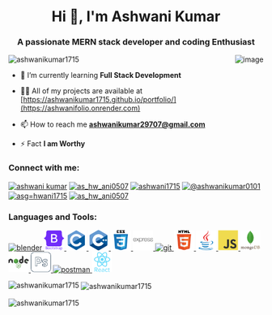 <h1 align="center">Hi 👋, I'm Ashwani Kumar</h1>
<h3 align="center">A passionate MERN stack developer and coding Enthusiast</h3>
<img align="right" width"400px" alt="image" src="https://source.unsplash.com/random/?technology,computer">
<p align="left"> <img src="https://komarev.com/ghpvc/?username=ashwanikumar1715&label=Profile%20views&color=0e75b6&style=flat" alt="ashwanikumar1715" /> </p>



- 🌱 I’m currently learning **Full Stack Development**

- 👨‍💻 All of my projects are available at [https://ashwanikumar1715.github.io/portfolio/](https://ashwanifolio.onrender.com)

- 📫 How to reach me **ashwanikumar29707@gmail.com**



- ⚡ Fact **I am Worthy**

<h3 align="left">Connect with me:</h3>
<p align="left">
<a href="https://linkedin.com/in/ashwani kumar" target="blank"><img align="center" src="https://raw.githubusercontent.com/rahuldkjain/github-profile-readme-generator/master/src/images/icons/Social/linked-in-alt.svg" alt="ashwani kumar" height="30" width="40" /></a>
<a href="https://instagram.com/as_hw_ani0507" target="blank"><img align="center" src="https://raw.githubusercontent.com/rahuldkjain/github-profile-readme-generator/master/src/images/icons/Social/instagram.svg" alt="as_hw_ani0507" height="30" width="40" /></a>
<a href="https://www.codechef.com/users/ashwani1715" target="blank"><img align="center" src="https://cdn.jsdelivr.net/npm/simple-icons@3.1.0/icons/codechef.svg" alt="ashwani1715" height="30" width="40" /></a>
<a href="https://www.hackerrank.com/@ashwanikumar0101" target="blank"><img align="center" src="https://raw.githubusercontent.com/rahuldkjain/github-profile-readme-generator/master/src/images/icons/Social/hackerrank.svg" alt="@ashwanikumar0101" height="30" width="40" /></a>
<a href="https://www.leetcode.com/asg=hwani1715" target="blank"><img align="center" src="https://raw.githubusercontent.com/rahuldkjain/github-profile-readme-generator/master/src/images/icons/Social/leet-code.svg" alt="asg=hwani1715" height="30" width="40" /></a>
<a href="https://auth.geeksforgeeks.org/user/as_hw_ani0507" target="blank"><img align="center" src="https://raw.githubusercontent.com/rahuldkjain/github-profile-readme-generator/master/src/images/icons/Social/geeks-for-geeks.svg" alt="as_hw_ani0507" height="30" width="40" /></a>
</p>

<h3 align="left">Languages and Tools:</h3>
<p align="left"> <a href="https://www.blender.org/" target="_blank" rel="noreferrer"> <img src="https://download.blender.org/branding/community/blender_community_badge_white.svg" alt="blender" width="40" height="40"/> </a> <a href="https://getbootstrap.com" target="_blank" rel="noreferrer"> <img src="https://raw.githubusercontent.com/devicons/devicon/master/icons/bootstrap/bootstrap-plain-wordmark.svg" alt="bootstrap" width="40" height="40"/> </a> <a href="https://www.cprogramming.com/" target="_blank" rel="noreferrer"> <img src="https://raw.githubusercontent.com/devicons/devicon/master/icons/c/c-original.svg" alt="c" width="40" height="40"/> </a> <a href="https://www.w3schools.com/cpp/" target="_blank" rel="noreferrer"> <img src="https://raw.githubusercontent.com/devicons/devicon/master/icons/cplusplus/cplusplus-original.svg" alt="cplusplus" width="40" height="40"/> </a> <a href="https://www.w3schools.com/css/" target="_blank" rel="noreferrer"> <img src="https://raw.githubusercontent.com/devicons/devicon/master/icons/css3/css3-original-wordmark.svg" alt="css3" width="40" height="40"/> </a> <a href="https://expressjs.com" target="_blank" rel="noreferrer"> <img src="https://raw.githubusercontent.com/devicons/devicon/master/icons/express/express-original-wordmark.svg" alt="express" width="40" height="40"/> </a> <a href="https://git-scm.com/" target="_blank" rel="noreferrer"> <img src="https://www.vectorlogo.zone/logos/git-scm/git-scm-icon.svg" alt="git" width="40" height="40"/> </a> <a href="https://www.w3.org/html/" target="_blank" rel="noreferrer"> <img src="https://raw.githubusercontent.com/devicons/devicon/master/icons/html5/html5-original-wordmark.svg" alt="html5" width="40" height="40"/> </a> <a href="https://www.java.com" target="_blank" rel="noreferrer"> <img src="https://raw.githubusercontent.com/devicons/devicon/master/icons/java/java-original.svg" alt="java" width="40" height="40"/> </a> <a href="https://developer.mozilla.org/en-US/docs/Web/JavaScript" target="_blank" rel="noreferrer"> <img src="https://raw.githubusercontent.com/devicons/devicon/master/icons/javascript/javascript-original.svg" alt="javascript" width="40" height="40"/> </a> <a href="https://www.mongodb.com/" target="_blank" rel="noreferrer"> <img src="https://raw.githubusercontent.com/devicons/devicon/master/icons/mongodb/mongodb-original-wordmark.svg" alt="mongodb" width="40" height="40"/> </a> <a href="https://nodejs.org" target="_blank" rel="noreferrer"> <img src="https://raw.githubusercontent.com/devicons/devicon/master/icons/nodejs/nodejs-original-wordmark.svg" alt="nodejs" width="40" height="40"/> </a> <a href="https://www.photoshop.com/en" target="_blank" rel="noreferrer"> <img src="https://raw.githubusercontent.com/devicons/devicon/master/icons/photoshop/photoshop-line.svg" alt="photoshop" width="40" height="40"/> </a> <a href="https://postman.com" target="_blank" rel="noreferrer"> <img src="https://www.vectorlogo.zone/logos/getpostman/getpostman-icon.svg" alt="postman" width="40" height="40"/> </a> <a href="https://reactjs.org/" target="_blank" rel="noreferrer"> <img src="https://raw.githubusercontent.com/devicons/devicon/master/icons/react/react-original-wordmark.svg" alt="react" width="40" height="40"/> </a> </p>

<p><img align="left" src="https://github-readme-stats.vercel.app/api/top-langs?username=ashwanikumar1715&show_icons=true&locale=en&layout=compact" alt="ashwanikumar1715" /></p>

<p>&nbsp;<img align="center" src="https://github-readme-stats.vercel.app/api?username=ashwanikumar1715&show_icons=true&locale=en" alt="ashwanikumar1715" /></p>

<p><img align="center" src="https://github-readme-streak-stats.herokuapp.com/?user=ashwanikumar1715&" alt="ashwanikumar1715" /></p>
